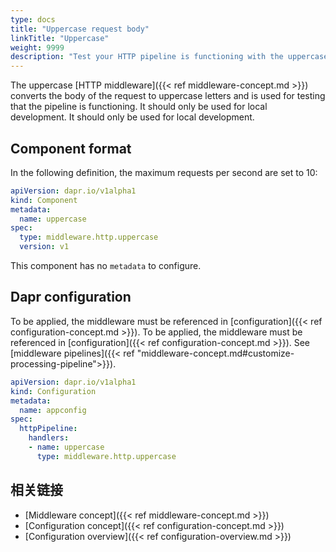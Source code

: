 ```yaml
---
type: docs
title: "Uppercase request body"
linkTitle: "Uppercase"
weight: 9999
description: "Test your HTTP pipeline is functioning with the uppercase middleware"
---
```


The uppercase [HTTP middleware]({{< ref middleware-concept.md >}}) converts the body of the request to uppercase letters and is used for testing that the pipeline is functioning. It should only be used for local development. It should only be used for local development.

## Component format

In the following definition, the maximum requests per second are set to 10:

```yaml
apiVersion: dapr.io/v1alpha1
kind: Component
metadata:
  name: uppercase
spec:
  type: middleware.http.uppercase
  version: v1
```

This component has no `metadata` to configure.

## Dapr configuration

To be applied, the middleware must be referenced in [configuration]({{< ref configuration-concept.md >}}). To be applied, the middleware must be referenced in [configuration]({{< ref configuration-concept.md >}}). See [middleware pipelines]({{< ref "middleware-concept.md#customize-processing-pipeline">}}).

```yaml
apiVersion: dapr.io/v1alpha1
kind: Configuration
metadata:
  name: appconfig
spec:
  httpPipeline:
    handlers:
    - name: uppercase
      type: middleware.http.uppercase
```

## 相关链接

- [Middleware concept]({{< ref middleware-concept.md >}})
- [Configuration concept]({{< ref configuration-concept.md >}})
- [Configuration overview]({{< ref configuration-overview.md >}})
